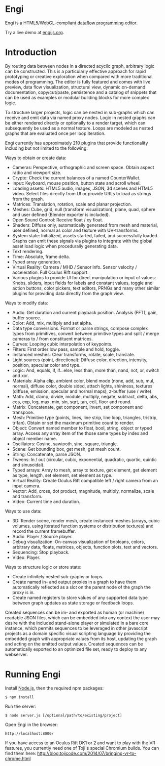 Engi
====

Engi is a HTML5/WebGL-compliant [dataflow programming](https://en.wikipedia.org/wiki/Dataflow_programming) editor.

Try a live demo at [engijs.org](http://engijs.org).

# Introduction

By routing data between nodes in a directed acyclic graph, arbitrary logic can be constructed. This is a
particularly effective approach for rapid prototyping or creative exploration when compared with more
traditional modes of programming. The editor is fully featured and comes with live preview, data flow
visualization, structural view, dynamic on-demand documentation, copy/cut/paste, persistence and
a catalog of snippets that can be used as examples or modular building blocks for more complex logic.

To structure larger projects, logic can be nested in sub-graphs which can receive and emit data via
named proxy nodes. Logic in nested graphs can be either rendered directly or optionally to a render target, which
can subsequently be used as a normal texture. Loops are modeled as nested graphs that are evaluated once
per loop iteration.

Engi currently has approximately 210 plugins that provide functionality including but not limited to
the following:

Ways to obtain or create data:

* Cameras: Perspective, orthographic and screen space. Obtain aspect radio and viewport size.
* Crypto: Check the current balances of a named CounterWallet.
* Input: Keyboard, mouse position, button state and scroll wheel.
* Loading assets: HTML5 audio, images, JSON, 3d scenes and HTML5 video. Select files directly from UI or provide URLs to load as strings from the graph.
* Matrices: Translation, rotation, scale and planar projection.
* Meshes: Cube, grid, null (transform visualization), plane, quad, sphere and user defined (Blender exporter is included).
* Open Sound Control: Receive float / xy float.
* Shaders: Diffuse only, automatically generated from mesh and material, user defined, normal as color and texture with UV-transforms.
* System state: Initialized, assets started, failed, and successfully loaded. Graphs can emit these signals
  via plugins to integrate with the global asset load logic when procedurally generating data.
* Text rendering.
* Time: Absolute, frame delta.
* Typed array generation.
* Virtual Reality: Camera / MHD / Sensor info. Sensor velocity / acceleration. Full Oculus Rift support.
* Various plugins to provide UI for direct manipulation or input of values: Knobs, sliders, input
  fields for labels and constant values, toggle and action buttons, color pickers, text editors,
  PRNGs and many other similar plugins for providing data directly from the graph view.

Ways to modify data:

* Audio: Get duration and current playback position. Analysis (FFT), gain, buffer source.
* Color: Add, mix, multiply and set alpha.
* Data type conversions. Format or parse strings, compose complex types from primitives, convert
  between primitive types and split / merge cameras to / from constituent matrices.
* Curves: Looping cubic interpolation of keypoints.
* Filters: First order low pass, sample and hold, toggle.
* Instanced meshes: Clear transforms, rotate, scale, translate.
* Light sources (point, directional): Diffuse color, direction, intensity, position, specular color and type.
* Logic: And, equals, if, if...else, less than, more than, nand, not, or, switch and xor.
* Materials: Alpha clip, ambient color, blend mode (none, add, sub, mul, normal), diffuse color, double sided,
  attach lights, shininess, textures (diffuse, emission, specular and normal maps), z-buffer (use / write).
* Math: Add, clamp, divide, module, multiply, negate, subtract, delta, abs, cos, exp, log, max, min, sin,
  sqrt, tan, ceil, floor and round.
* Matrix: Concatenate, get component, invert, set component and transpose.
* Mesh: Primitive type (points, lines, line strip, line loop, triangles, tristrip, trifan). Obtain or set the maximum primitive count to render.
* Object: Convert named member to float, bool, string, object or typed array. Access any array item of the
  those same types by index and object member name.
* Oscillators: Cosine, sawtooth, sine, square, triangle.
* Scene: Get bounding box, get mesh, get mesh count.
* String: Concatenate, parse JSON.
* Tweens: In / out (circular, cubic, exponential, quadratic, quartic, quintic and sinusoidal).
* Typed arrays: Array to mesh, array to texture, get element, get element as type, length, set element,
  set element as type.
* Virtual Reality: Create Oculus Rift compatible left / right camera from an input camera.
* Vector: Add, cross, dot product, magnitude, multiply, normalize, scale and transform.
* Video: Current time and duration.

Ways to use data:

* 3D: Render scene, render mesh, create instanced meshes (arrays, cubic volumes, using iterated function
  systems or distribution textures) and record the current framebuffer.
* Audio: Player / Source player.
* Debug visualization: On-canvas visualization of booleans, colors, arbitrary data, floats, matrices, objects,
  function plots, text and vectors.
* Sequencing: Stop playback.
* Video: Player.

Ways to structure logic or store state:

* Create infinitely nested sub-graphs or loops.
* Create named in- and output proxies in a graph to have them automatically reflected as a slot on the parent node of the graph the proxy is in.
* Create named registers to store values of any supported data type between graph updates as state storage or feedback loops.

Created sequences can be im- and exported as human (or machine) readable JSON files, which can be
embedded into any context the user may desire with the included stand-alone player or simulated in a bare core
instance, which permits sequences to be leveraged in other javascript projects as a domain specific visual
scripting language by providing the embedded graph with appropriate values from its host, updating the graph
and acting on the emitted output values. Created sequences can be automatically exported to an
optimized file set, ready to deploy to any webserver.

# Running Engi

Install [Node.js](http://nodejs.org/), then the required npm packages:

	$ npm install

Run the server:

	$ node server.js [/optional/path/to/existing/project]

Open Engi in the browser:

	http://localhost:8000/

If you have access to an Oculus Rift DK1 or 2 and want to play with the VR features, you currently
need one of Toji's special Chromium builds. You can find them here: http://blog.tojicode.com/2014/07/bringing-vr-to-chrome.html

